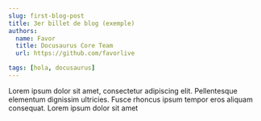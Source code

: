 ```yaml
---
slug: first-blog-post
title: 3er billet de blog (exemple)
authors:
  name: Favor
  title: Docusaurus Core Team
  url: https://github.com/favorlive

tags: [hola, docusaurus]
---
```


Lorem ipsum dolor sit amet, consectetur adipiscing elit. Pellentesque elementum dignissim ultricies. Fusce rhoncus ipsum tempor eros aliquam consequat. Lorem ipsum dolor sit amet
